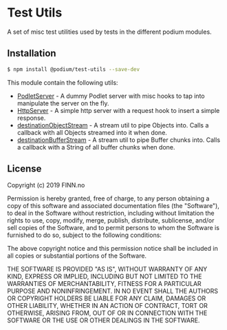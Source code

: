 # Test Utils

A set of misc test utilities used by tests in the different podium modules.

## Installation

```bash
$ npm install @podium/test-utils --save-dev
```

This module contain the following utils:

 * [PodletServer](/lib/podlet-server) - A dummy Podlet server with misc hooks to tap into manipulate the server on the fly.
 * [HttpServer](/lib/http-server) - A simple http server with a request hook to insert a simple response.
 * [destinationObjectStream](/lib/stream-utils) - A stream util to pipe Objects into. Calls a callback with all Objects streamed into it when done.
* [destinationBufferStream](/lib/stream-utils) - A stream util to pipe Buffer chunks into. Calls a callback with a String of all buffer chunks when done.

 ## License

Copyright (c) 2019 FINN.no

Permission is hereby granted, free of charge, to any person obtaining a copy
of this software and associated documentation files (the "Software"), to deal
in the Software without restriction, including without limitation the rights
to use, copy, modify, merge, publish, distribute, sublicense, and/or sell
copies of the Software, and to permit persons to whom the Software is
furnished to do so, subject to the following conditions:

The above copyright notice and this permission notice shall be included in all
copies or substantial portions of the Software.

THE SOFTWARE IS PROVIDED "AS IS", WITHOUT WARRANTY OF ANY KIND, EXPRESS OR
IMPLIED, INCLUDING BUT NOT LIMITED TO THE WARRANTIES OF MERCHANTABILITY,
FITNESS FOR A PARTICULAR PURPOSE AND NONINFRINGEMENT. IN NO EVENT SHALL THE
AUTHORS OR COPYRIGHT HOLDERS BE LIABLE FOR ANY CLAIM, DAMAGES OR OTHER
LIABILITY, WHETHER IN AN ACTION OF CONTRACT, TORT OR OTHERWISE, ARISING FROM,
OUT OF OR IN CONNECTION WITH THE SOFTWARE OR THE USE OR OTHER DEALINGS IN THE
SOFTWARE.